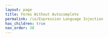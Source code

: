 ```yaml
---
layout: page
title: Forms Without Autocomplete
permalink: /io/Expression Language Injection
has_children: true
nav_order: 38
---
```


